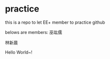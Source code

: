 # practice
this is a repo to let EE+ member to practice github

belows are members:
巫竑儒

林新晨
<!-- <br> -->
Hello World~!

